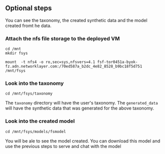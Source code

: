 ## Optional steps

You can see the taxonomy, the created synthetic data and the model created fromt he data.


### Attach the nfs file storage to the deployed VM

```
cd /mnt
mkdir fsys
```

``` shell
mount  -t nfs4 -o ro,sec=sys,nfsvers=4.1 fsf-tor0451a-byok-fz.adn.networklayer.com:/70ed587a_b2dc_4e82_8528_b9bc18f5d751 /mnt/fsys
```

### Look into the taxonomy

``` shell
cd /mnt/fsys/taxonomy
```

The `taxonomy` directory will have the user's taxonomy.
The `generated_data` will have the synthetic data that was generated for the above taxonomy.


### Look into the created model 

``` shell
cd /mnt/fsys/models/fsmodel
```

You will be ale to see the model created. You can download this model and use the previous steps to serve and chat with the model
